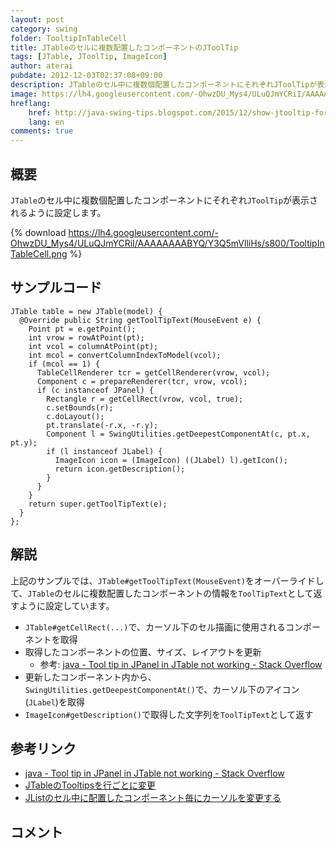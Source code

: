 ```yaml
---
layout: post
category: swing
folder: TooltipInTableCell
title: JTableのセルに複数配置したコンポーネントのJToolTip
tags: [JTable, JToolTip, ImageIcon]
author: aterai
pubdate: 2012-12-03T02:37:08+09:00
description: JTableのセル中に複数個配置したコンポーネントにそれぞれJToolTipが表示されるように設定します。
image: https://lh4.googleusercontent.com/-OhwzDU_Mys4/ULuQJmYCRiI/AAAAAAAABYQ/Y3Q5mVlliHs/s800/TooltipInTableCell.png
hreflang:
    href: http://java-swing-tips.blogspot.com/2015/12/show-jtooltip-for-icons-placed-in-cell.html
    lang: en
comments: true
---
```

## 概要
`JTable`のセル中に複数個配置したコンポーネントにそれぞれ`JToolTip`が表示されるように設定します。

{% download https://lh4.googleusercontent.com/-OhwzDU_Mys4/ULuQJmYCRiI/AAAAAAAABYQ/Y3Q5mVlliHs/s800/TooltipInTableCell.png %}

## サンプルコード
<pre class="prettyprint"><code>JTable table = new JTable(model) {
  @Override public String getToolTipText(MouseEvent e) {
    Point pt = e.getPoint();
    int vrow = rowAtPoint(pt);
    int vcol = columnAtPoint(pt);
    int mcol = convertColumnIndexToModel(vcol);
    if (mcol == 1) {
      TableCellRenderer tcr = getCellRenderer(vrow, vcol);
      Component c = prepareRenderer(tcr, vrow, vcol);
      if (c instanceof JPanel) {
        Rectangle r = getCellRect(vrow, vcol, true);
        c.setBounds(r);
        c.doLayout();
        pt.translate(-r.x, -r.y);
        Component l = SwingUtilities.getDeepestComponentAt(c, pt.x, pt.y);
        if (l instanceof JLabel) {
          ImageIcon icon = (ImageIcon) ((JLabel) l).getIcon();
          return icon.getDescription();
        }
      }
    }
    return super.getToolTipText(e);
  }
};
</code></pre>

## 解説
上記のサンプルでは、`JTable#getToolTipText(MouseEvent)`をオーバーライドして、`JTable`のセルに複数配置したコンポーネントの情報を`ToolTipText`として返すように設定しています。

- `JTable#getCellRect(...)`で、カーソル下のセル描画に使用されるコンポーネントを取得
- 取得したコンポーネントの位置、サイズ、レイアウトを更新
    - 参考: [java - Tool tip in JPanel in JTable not working - Stack Overflow](https://stackoverflow.com/questions/10854831/tool-tip-in-jpanel-in-jtable-not-working)
- 更新したコンポーネント内から、`SwingUtilities.getDeepestComponentAt()`で、カーソル下のアイコン(`JLabel`)を取得
- `ImageIcon#getDescription()`で取得した文字列を`ToolTipText`として返す

<!-- dummy comment line for breaking list -->

## 参考リンク
- [java - Tool tip in JPanel in JTable not working - Stack Overflow](https://stackoverflow.com/questions/10854831/tool-tip-in-jpanel-in-jtable-not-working)
- [JTableのTooltipsを行ごとに変更](http://ateraimemo.com/Swing/RowTooltips.html)
- [JListのセル中に配置したコンポーネント毎にカーソルを変更する](http://ateraimemo.com/Swing/CursorOfCellComponent.html)

<!-- dummy comment line for breaking list -->

## コメント
